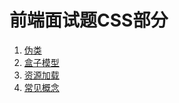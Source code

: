 # 前端面试题CSS部分

1. [伪类](./1.Pseudo-classes.md)
2. [盒子模型](./2.BoxModel.md)
3. [资源加载](./3.Resources-load.md)
4. [常见概念](./4.W3C-concepts.md)